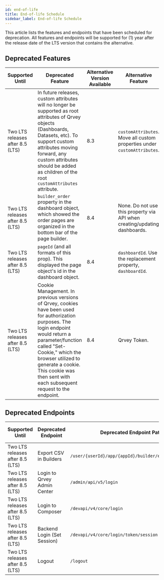 ```yaml
---
id: end-of-life
title: End-of-life Schedule
sidebar_label: End-of-life Schedule
---
```


<div>

This article lists the features and endpoints that have been scheduled for deprecation. All features and endpoints will be supported for (1) year after the release date of the LTS version that contains the alternative.

## Deprecated Features

| **Supported Until** | **Deprecated Feature** | **Alternative Version Available** | **Alternative Feature** |
| --- | --- | --- | --- |
| Two LTS releases after 8.5 (LTS) | In future releases, custom attributes will no longer be supported as root attributes of Qrvey objects (Dashboards, Datasets, etc). To support custom attributes moving forward, any custom attributes should be added as children of the root `customAttributes` attribute. | 8.3 | `customAttributes`. Move all custom properties under `customAttributes`. |
| Two LTS releases after 8.5 (LTS) | `builder_order` property in the dashboard object, which showed the order pages are organized in the bottom bar of the page builder. | 8.4 | None. Do not use this property via API when creating/updating dashboards. |
| Two LTS releases after 8.5 (LTS) | `pageId` (and all formats of this prop). This displayed the page object's id in the dashboard object. | 8.4 | `dashboardId`. Use the replacement property, `dashboardId`. |
| Two LTS releases after 8.5 (LTS) | Cookie Management. In previous versions of Qrvey, cookies have been used for authorization purposes. The login endpoint would return a parameter/function called "Set-Cookie," which the browser utilized to generate a cookie. This cookie was then sent with each subsequent request to the endpoint. | 8.4 | Qrvey Token. |

## Deprecated Endpoints

| **Supported Until** | **Deprecated Endpoint** | **Deprecated Endpoint Path** | **Alternative Version Available** | **Alternative Endpoint** |
| --- | --- | --- | --- | --- |
| Two LTS releases after 8.5 (LTS) | Export CSV in Builders | `/user/{userId}/app/{appId}/builder/export/answers` | 8.3 | `/user/#{user_id}/app/#{application_id}/qrvey/#{table_id}/export/answers` |
| Two LTS releases after 8.5 (LTS) | Login to Qrvey Admin Center | `/admin/api/v5/login` | 8.4 | `/api/admin/v6/login` |
| Two LTS releases after 8.5 (LTS) | Login to Composer | `/devapi/v4/core/login` | 8.4 | `/api/admin/v6/login` |
| Two LTS releases after 8.5 (LTS) | Backend Login (Set Session) | `/devapi/v4/core/login/token/session` | 8.4 | `/api/admin/v6/login` |
| Two LTS releases after 8.5 (LTS) | Logout | `/logout` | 8.4 | `api/admin/v6/logout` |

</div>